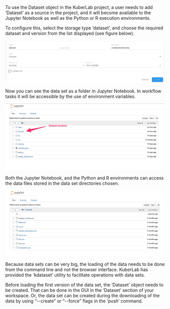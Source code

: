 To use the Dataset object in the KuberLab project, a user needs to add ‘Dataset’ as a source in the project, and it will become available to the Jupyter Notebook as well as the Python or R execution environments.

To configure this, select the storage type ‘dataset’, and choose the required dataset and version from the list displayed (see figure below).

![](../img/datasets/img1.png)

Now you can see the data set as a folder in Jupyter Notebook. In workflow tasks it will be accessible by the use of environment variables.

![](../img/datasets/img2.png)

Both the Jupyter Notebook, and the Python and R environments can access the data files stored in the data set directories chosen.

![](../img/datasets/img3.png)

Because data sets can be very big, the loading of the data needs to be done from the command line and not the browser interface. KuberLab has provided the ‘kdataset’ utility to facilitate operations with data sets.

Before loading the first version of the data set, the ‘Dataset’ object needs to be created. That can be done in the GUI in the ‘Dataset’ section of your workspace. Or, the data set can be created during the downloading of the data by using “--create” or “--force” flags in the ‘push’ command.


